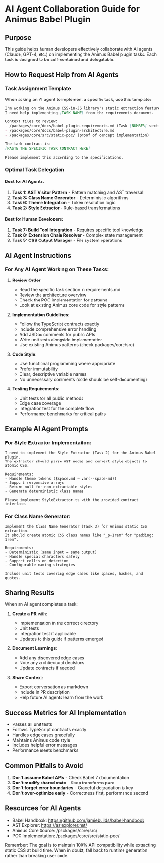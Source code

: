 # AI Agent Collaboration Guide for Animus Babel Plugin

## Purpose
This guide helps human developers effectively collaborate with AI agents (Claude, GPT-4, etc.) on implementing the Animus Babel plugin tasks. Each task is designed to be self-contained and delegatable.

## How to Request Help from AI Agents

### Task Assignment Template
When asking an AI agent to implement a specific task, use this template:

```markdown
I'm working on the Animus CSS-in-JS library's static extraction feature. 
I need help implementing [TASK NAME] from the requirements document.

Context files to review:
- /packages/core/docs/babel-plugin-requirements.md (Task [NUMBER] section)
- /packages/core/docs/babel-plugin-architecture.md
- /packages/core/src/static-poc/ (proof of concept implementation)

The task contract is:
[PASTE THE SPECIFIC TASK CONTRACT HERE]

Please implement this according to the specifications.
```

### Optimal Task Delegation

#### Best for AI Agents:
1. **Task 1: AST Visitor Pattern** - Pattern matching and AST traversal
2. **Task 3: Class Name Generator** - Deterministic algorithms  
3. **Task 6: Theme Integration** - Token resolution logic
4. **Task 2: Style Extractor** - Rule-based transformations

#### Best for Human Developers:
1. **Task 7: Build Tool Integration** - Requires specific tool knowledge
2. **Task 8: Extension Chain Resolver** - Complex state management
3. **Task 5: CSS Output Manager** - File system operations

## AI Agent Instructions

### For Any AI Agent Working on These Tasks:

1. **Review Order**:
   - Read the specific task section in requirements.md
   - Review the architecture overview
   - Check the POC implementation for patterns
   - Look at existing Animus core code for style patterns

2. **Implementation Guidelines**:
   - Follow the TypeScript contracts exactly
   - Include comprehensive error handling
   - Add JSDoc comments for public APIs
   - Write unit tests alongside implementation
   - Use existing Animus patterns (check packages/core/src)

3. **Code Style**:
   - Use functional programming where appropriate
   - Prefer immutability
   - Clear, descriptive variable names
   - No unnecessary comments (code should be self-documenting)

4. **Testing Requirements**:
   - Unit tests for all public methods
   - Edge case coverage
   - Integration test for the complete flow
   - Performance benchmarks for critical paths

## Example AI Agent Prompts

### For Style Extractor Implementation:
```
I need to implement the Style Extractor (Task 2) for the Animus Babel plugin.
The extractor should parse AST nodes and convert style objects to atomic CSS.

Requirements:
- Handle theme tokens ($space.md → var(--space-md))
- Support responsive arrays
- Return null for non-extractable styles
- Generate deterministic class names

Please implement StyleExtractor.ts with the provided contract interface.
```

### For Class Name Generator:
```
Implement the Class Name Generator (Task 3) for Animus static CSS extraction.
It should create atomic CSS class names like "_p-1rem" for "padding: 1rem".

Requirements:
- Deterministic (same input → same output)
- Handle special characters safely
- Support collision detection
- Configurable naming strategies

Include unit tests covering edge cases like spaces, hashes, and quotes.
```

## Sharing Results

When an AI agent completes a task:

1. **Create a PR** with:
   - Implementation in the correct directory
   - Unit tests
   - Integration test if applicable
   - Updates to this guide if patterns emerged

2. **Document Learnings**:
   - Add any discovered edge cases
   - Note any architectural decisions
   - Update contracts if needed

3. **Share Context**:
   - Export conversation as markdown
   - Include in PR description
   - Help future AI agents learn from the work

## Success Metrics for AI Implementation

- Passes all unit tests
- Follows TypeScript contracts exactly
- Handles edge cases gracefully
- Maintains Animus code style
- Includes helpful error messages
- Performance meets benchmarks

## Common Pitfalls to Avoid

1. **Don't assume Babel APIs** - Check Babel 7 documentation
2. **Don't modify shared state** - Keep transforms pure
3. **Don't forget error boundaries** - Graceful degradation is key
4. **Don't over-optimize early** - Correctness first, performance second

## Resources for AI Agents

- Babel Handbook: https://github.com/jamiebuilds/babel-handbook
- AST Explorer: https://astexplorer.net/
- Animus Core Source: /packages/core/src/
- POC Implementation: /packages/core/src/static-poc/

Remember: The goal is to maintain 100% API compatibility while extracting static CSS at build time. When in doubt, fall back to runtime generation rather than breaking user code.